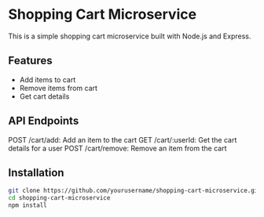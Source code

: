 # Shopping Cart Microservice

This is a simple shopping cart microservice built with Node.js and Express.

## Features

- Add items to cart
- Remove items from cart
- Get cart details

## API Endpoints

POST /cart/add: Add an item to the cart
GET /cart/:userId: Get the cart details for a user
POST /cart/remove: Remove an item from the cart

## Installation

```bash
git clone https://github.com/yourusername/shopping-cart-microservice.git
cd shopping-cart-microservice
npm install

